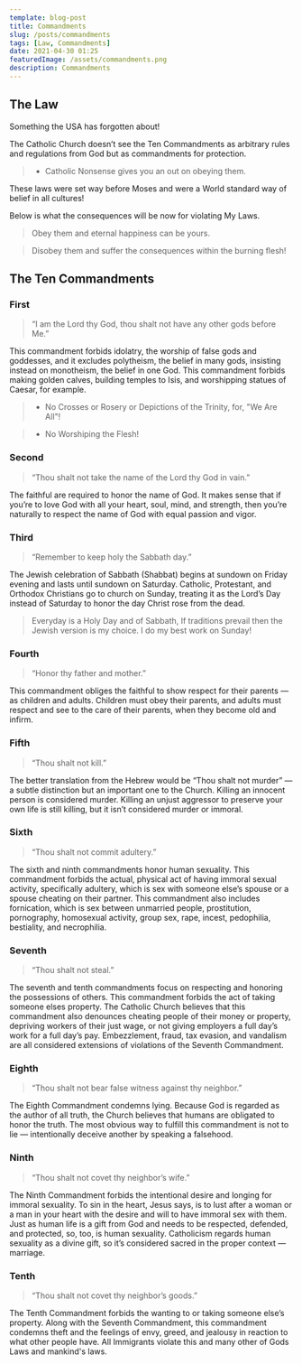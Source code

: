 ```yaml
---
template: blog-post
title: Commandments
slug: /posts/commandments
tags: [Law, Commandments]
date: 2021-04-30 01:25
featuredImage: /assets/commandments.png
description: Commandments
---
```


## The Law

Something the USA has forgotten about!

The Catholic Church doesn’t see the Ten Commandments as arbitrary rules and regulations from God but as commandments for protection.

> * Catholic Nonsense gives you an out on obeying them.

These laws were set way before Moses and were a World standard way of belief in all cultures!

Below is what the consequences will be now for violating My Laws.

> Obey them and eternal happiness can be yours.

> Disobey them and suffer the consequences within the burning flesh!

## The Ten Commandments

### First

> “I am the Lord thy God, thou shalt not have any other gods before Me.”

This commandment forbids idolatry, the worship of false gods and goddesses, and it excludes polytheism, the belief in many gods, insisting instead on monotheism, the belief in one God. This commandment forbids making golden calves, building temples to Isis, and worshipping statues of Caesar, for example.

> * No Crosses or Rosery or Depictions of the Trinity, for, "We Are All"!

> * No Worshiping the Flesh!

### Second

> “Thou shalt not take the name of the Lord thy God in vain.”

The faithful are required to honor the name of God. It makes sense that if you’re to love God with all your heart, soul, mind, and strength, then you’re naturally to respect the name of God with equal passion and vigor.

### Third

> “Remember to keep holy the Sabbath day.”

The Jewish celebration of Sabbath (Shabbat) begins at sundown on Friday evening and lasts until sundown on Saturday. Catholic, Protestant, and Orthodox Christians go to church on Sunday, treating it as the Lord’s Day instead of Saturday to honor the day Christ rose from the dead.

> Everyday is a Holy Day and of Sabbath, If traditions prevail then the Jewish version is my choice. I do my best work on Sunday!

### Fourth

> “Honor thy father and mother.”

This commandment obliges the faithful to show respect for their parents — as children and adults. Children must obey their parents, and adults must respect and see to the care of their parents, when they become old and infirm.

### Fifth

> “Thou shalt not kill.”

The better translation from the Hebrew would be “Thou shalt not murder” — a subtle distinction but an important one to the Church. Killing an innocent person is considered murder. Killing an unjust aggressor to preserve your own life is still killing, but it isn’t considered murder or immoral.

### Sixth

> “Thou shalt not commit adultery.”

The sixth and ninth commandments honor human sexuality. This commandment forbids the actual, physical act of having immoral sexual activity, specifically adultery, which is sex with someone else’s spouse or a spouse cheating on their partner. This commandment also includes fornication, which is sex between unmarried people, prostitution, pornography, homosexual activity, group sex, rape, incest, pedophilia, bestiality, and necrophilia.

### Seventh

> “Thou shalt not steal.”

The seventh and tenth commandments focus on respecting and honoring the possessions of others. 
This commandment forbids the act of taking someone elses property. 
The Catholic Church believes that this commandment also denounces cheating people of their money or property, depriving workers of their just wage, or not giving employers a full day’s work for a full day’s pay. 
Embezzlement, fraud, tax evasion, and vandalism are all considered extensions of violations of the Seventh Commandment.

### Eighth

> “Thou shalt not bear false witness against thy neighbor.”

The Eighth Commandment condemns lying. Because God is regarded as the author of all truth, the Church believes that humans are obligated to honor the truth. The most obvious way to fulfill this commandment is not to lie — intentionally deceive another by speaking a falsehood.

### Ninth

> “Thou shalt not covet thy neighbor’s wife.”

The Ninth Commandment forbids the intentional desire and longing for immoral sexuality. To sin in the heart, Jesus says, is to lust after a woman or a man in your heart with the desire and will to have immoral sex with them. Just as human life is a gift from God and needs to be respected, defended, and protected, so, too, is human sexuality. Catholicism regards human sexuality as a divine gift, so it’s considered sacred in the proper context — marriage.

### Tenth

> “Thou shalt not covet thy neighbor’s goods.”

The Tenth Commandment forbids the wanting to or taking someone else’s property. 
Along with the Seventh Commandment, this commandment condemns theft and the feelings of envy, greed, and jealousy in reaction to what other people have. 
All Immigrants violate this and many other of Gods Laws and mankind's laws.



